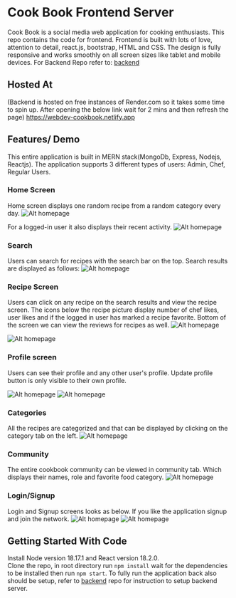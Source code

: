 # Cook Book Frontend Server

Cook Book is a social media web application for cooking enthusiasts. This repo contains the code for frontend. Frontend is built with lots of love, attention to detail, react.js, bootstrap, HTML and CSS.
The design is fully responsive and works smoothly on all screen sizes like tablet and mobile devices. For Backend Repo refer to: [backend](https://github.com/vivekananda-reddy/cookbook-node-server)

## Hosted At
(Backend is hosted on free instances of Render.com so it takes some time to spin up. After opening the below link wait for 2 mins and then refresh the page)
https://webdev-cookbook.netlify.app

## Features/ Demo

This entire application is built in MERN stack(MongoDb, Express, Nodejs, Reactjs). The application supports 3 different types of users: Admin, Chef, Regular Users. 

### Home Screen
Home screen displays one random recipe from a random category every day.
![Alt homepage](./UI%20screenshots/cookbookhome1.JPG)

For a logged-in user it also displays their recent activity.
![Alt homepage](./UI%20screenshots/userhome1.JPG)

### Search
Users can search for recipes with the search bar on the top. Search results are displayed as follows:
![Alt homepage](./UI%20screenshots/cookbooksearch1.JPG)

### Recipe Screen
Users can click on any recipe on the search results and view the recipe screen. The icons below the recipe picture display number of chef likes, user likes and if the logged in user has marked a recipe favorite.
Bottom of the screen we can view the reviews for recipes as well.
![Alt homepage](./UI%20screenshots/recipescreen1.JPG)

![Alt homepage](./UI%20screenshots/recipescreen2.JPG)

### Profile screen
Users can see their profile and any other user's profile. Update profile button is only visible to their own profile.

![Alt homepage](./UI%20screenshots/userprofile1.JPG)
![Alt homepage](./UI%20screenshots/userprofile2.JPG)

### Categories
All the recipes are categorized and that can be displayed by clicking on the category tab on the left.
![Alt homepage](./UI%20screenshots/categories.JPG)

### Community
The entire cookbook community can be viewed in community tab. Which displays their names, role and favorite food category.
![Alt homepage](./UI%20screenshots/communityscreen.JPG)

### Login/Signup

Login and Signup screens looks as below. If you like the application signup and join the network.
![Alt homepage](./UI%20screenshots/loginpage.JPG)
![Alt homepage](./UI%20screenshots/signuppage.JPG)


## Getting Started With Code

Install Node version 18.17.1 and React version 18.2.0. <br>
Clone the repo, in root directory run `npm install` wait for the dependencies to be installed then run `npm start`. 
To fully run the application back also should be setup, refer to [backend](https://github.com/vivekananda-reddy/cookbook-node-server) repo for instruction to setup backend server.
